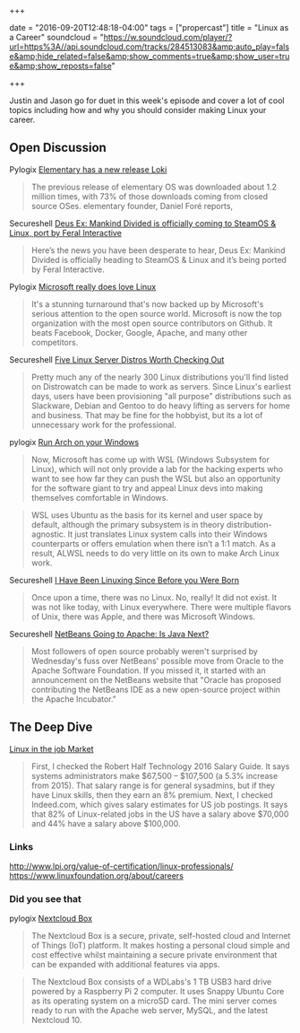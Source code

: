 +++

date = "2016-09-20T12:48:18-04:00" tags = ["propercast"] title = "Linux as a Career"
soundcloud = "https://w.soundcloud.com/player/?url=https%3A//api.soundcloud.com/tracks/284513083&amp;auto_play=false&amp;hide_related=false&amp;show_comments=true&amp;show_user=true&amp;show_reposts=false"

+++

Justin and Jason go for duet in this week's episode and cover a lot of cool topics including how and why you should consider making Linux your career.

## Open Discussion

Pylogix
[Elementary has a new release Loki](http://blog.elementary.io/post/147637979911/loki-04-stable-release)
> The previous release of elementary OS was downloaded about 1.2 million times, with 73% of those downloads coming from closed source OSes. elementary founder, Daniel Foré reports,

Secureshell
[Deus Ex: Mankind Divided is officially coming to SteamOS & Linux, port by Feral Interactive](https://www.gamingonlinux.com/articles/deus-ex-mankind-divided-is-officially-coming-to-steamos-linux-port-by-feral-interactive.8090)
>Here’s the news you have been desperate to hear, Deus Ex: Mankind Divided is officially heading to SteamOS & Linux and it’s being ported by Feral Interactive.

Pylogix
[Microsoft really does love Linux](http://www.theverge.com/platform/amp/2016/9/15/12926288/microsoft-really-does-love-linux)

>  It's a stunning turnaround that's now backed up by Microsoft's serious attention to the open source world. Microsoft is now the top organization with the most open source contributors on Github. It beats Facebook, Docker, Google, Apache, and many other competitors.

Secureshell
[Five Linux Server Distros Worth Checking Out](http://windowsitpro.com/industry/five-linux-server-distros-worth-checking-out)
>Pretty much any of the nearly 300 Linux distributions you'll find listed on Distrowatch can be made to work as servers. Since Linux's earliest days, users have been provisioning "all purpose" distributions such as Slackware, Debian and Gentoo to do heavy lifting as servers for home and business. That may be fine for the hobbyist, but its a lot of unnecessary work for the professional.

pylogix
[Run Arch on your Windows](http://www.techworm.net/2016/09/can-now-run-arch-linux-windows-using-awsl.html)
> Now, Microsoft has come up with WSL (Windows Subsystem for Linux), which will not only provide a lab for the hacking experts who want to see how far they can push the WSL but also an opportunity for the software giant to try and appeal Linux devs into making themselves comfortable in Windows.

>WSL uses Ubuntu as the basis for its kernel and user space by default, although the primary subsystem is in theory distribution-agnostic. It just translates Linux system calls into their Windows counterparts or offers emulation when there isn’t a 1:1 match. As a result, ALWSL needs to do very little on its own to make Arch Linux work.

Secureshell
[I Have Been Linuxing Since Before you Were Born](https://opensource.com/life/16/7/my-linux-story-carla-schroder)
>Once upon a time, there was no Linux. No, really! It did not exist. It was not like today, with Linux everywhere. There were multiple flavors of Unix, there was Apple, and there was Microsoft Windows.

Secureshell
[NetBeans Going to Apache: Is Java Next?](http://devproconnections.com/development/netbeans-going-apache-java-next)
>Most followers of open source probably weren't surprised by Wednesday's fuss over NetBeans' possible move from Oracle to the Apache Software Foundation. If you missed it, it started with an announcement on the NetBeans website that "Oracle has proposed contributing the NetBeans IDE as a new open-source project within the Apache Incubator."

## The Deep Dive
[Linux in the job Market](http://linuxsurvival.com/the-linux-job-market/)
> First, I checked the Robert Half Technology 2016 Salary Guide. It says systems administrators make $67,500 – $107,500 (a 5.3% increase from 2015). That salary range is for general sysadmins, but if they have Linux skills, then they earn an 8% premium.
> Next, I checked Indeed.com, which gives salary estimates for US job postings. It says that 82% of Linux-related jobs in the US have a salary above $70,000 and 44% have a salary above $100,000.
### Links
http://www.lpi.org/value-of-certification/linux-professionals/
https://www.linuxfoundation.org/about/careers


### Did you see that
pylogix
[Nextcloud Box](http://www.zdnet.com/article/nextcloud-box-a-cloud-for-your-office-or-living-room/)
> The Nextcloud Box is a secure, private, self-hosted cloud and Internet of Things (IoT) platform. It makes hosting a personal cloud simple and cost effective whilst maintaining a secure private environment that can be expanded with additional features via apps.

> The Nextcloud Box consists of a WDLabs's 1 TB USB3 hard drive powered by a Raspberry Pi 2 computer. It uses Snappy Ubuntu Core as its operating system on a microSD card. The mini server comes ready to run with the Apache web server, MySQL, and the latest Nextcloud 10.

